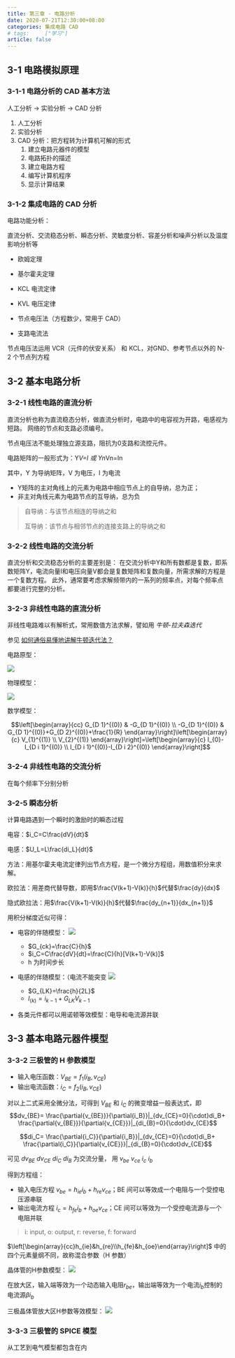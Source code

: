```yaml
---
title: 第三章 - 电路分析
date: 2020-07-21T12:30:00+08:00
categories: 集成电路 CAD
# tags:		["学习"]
article: false
---
```


## 3-1 电路模拟原理

### 3-1-1 电路分析的 CAD 基本方法

人工分析 -> 实验分析 -> CAD 分析

1. 人工分析
2. 实验分析
3. CAD 分析：把方程转为计算机可解的形式
   1. 建立电路元器件的模型
   2. 电路拓扑的描述
   3. 建立电路方程
   4. 编写计算机程序
   5. 显示计算结果

### 3-1-2 集成电路的 CAD 分析

电路功能分析：

直流分析、交流稳态分析、瞬态分析、灵敏度分析、容差分析和噪声分析以及温度影响分析等

- 欧姆定理
- 基尔霍夫定理
- KCL 电流定律
- KVL 电压定律

- 节点电压法（方程数少，常用于 CAD）
- 支路电流法

节点电压法运用 VCR（元件的伏安关系） 和 KCL，对GND、参考节点以外的 N-2 个节点列方程

## 3-2 基本电路分析

### 3-2-1 线性电路的直流分析

直流分析也称为直流稳态分析，做直流分析时，电路中的电容视为开路，电感视为短路。
网络的节点和支路必须编号。

节点电压法不能处理独立源支路，阻抗为0支路和流控元件。

电路矩阵的一般形式为：Y*V=I 或 Yn*Vn=In

其中，Y 为导纳矩阵，V 为电压，I 为电流
- Y矩阵的主对角线上的元素为电路中相应节点上的自导纳，总为正；
- 非主对角线元素为电路节点的互导纳，总为负

> 自导纳：与该节点相连的导纳之和
> 
> 互导纳：该节点与相邻节点的连接支路上的导纳之和


### 3-2-2 线性电路的交流分析

直流分析和交流稳态分析的主要差别是：
在交流分析中Y和所有数都是复数，即系数矩阵Y，电流向量I和电压向量V都会是复数矩阵和复数向量，所需求解的方程是一个复数方程。
此外，通常要考虑求解频带内的一系列的频率点，对每个频率点都要进行完整的分析。

### 3-2-3 非线性电路的直流分析

非线性电路难以有解析式，常用数值方法求解，譬如用 *牛顿-拉夫森迭代* 

参见 [如何通俗易懂地讲解牛顿迭代法？](https://www.matongxue.com/madocs/205.html)

电路原型：

![](cad-3/物理模型.png)

物理模型：

![](cad-3/电路原型.png)

数学模型：

$$\left[\begin{array}{cc}
G_{D 1}^{(0)} & -G_{D 1}^{(0)} \\
-G_{D 1}^{(0)} & G_{D 1}^{(0)}+G_{D 2}^{(0)}+\frac{1}{R}
\end{array}\right]\left[\begin{array}{c}
V_{1}^{(1)} \\
V_{2}^{(1)}
\end{array}\right]=\left[\begin{array}{c}
I_{0}-I_{D i 1}^{(0)} \\
I_{D i 1}^{(0)}-I_{D i 2}^{(0)}
\end{array}\right]$$

### 3-2-4 非线性电路的交流分析

在每个频率下分别分析

### 3-2-5 瞬态分析

计算电路遇到一个瞬时的激励时的瞬态过程

电容：$i_C=C\frac{dV}{dt}$

电感：$U_L=L\frac{di_L}{dt}$

方法：用基尔霍夫电流定律列出节点方程，是一个微分方程组，用数值积分来求解。

欧拉法：用差商代替导数，即用$\frac{V(k+1)-V(k)}{h}$代替$\frac{dy}{dx}$

隐式欧拉法：用$\frac{V(k+1)-V(k)}{h}$代替$\frac{dy_{n+1}}{dx_{n+1}}$

用积分梯度近似可得：
- 电容的伴随模型：
![](cad-3/电容伴随模型.png)

  - $G_{ck}=\frac{C}{h}$
  - $i_C=C\frac{dV}{dt}=\frac{C}{h}[V(k+1)-V(k)]$
  - h 为时间步长

- 电感的伴随模型：（电流不能突变
![](cad-3/电感伴随模型.png)
  - $G_{LK}=\frac{h}{2L}$
  - $I_{(k)}=i_{k-1}+G_{LK}V_{k-1}$

- 各类元件都可以用诺顿等效模型：电导和电流源并联

## 3-3 基本电路元器件模型

### 3-3-2 三极管的 H 参数模型

- 输入电压函数：$V_{BE}=f_1(i_B,v_{CE})$
- 输出电流函数：$i_{C}=f_2(i_B,v_{CE})$

对以上二式采用全微分法，可得到 $V_{BE}$ 和 $i_C$ 的微变增益一般表达式，即
$$dv_{BE}=
\frac{\partial{v_{BE}}}{\partial{i_B}}|_{dv_{CE}=0}{\cdot}di_B+
\frac{\partial{v_{BE}}}{\partial{v_{CE}}}|_{di_{B}=0}{\cdot}dv_{CE}$$

$$di_C=
\frac{\partial{i_C}}{\partial{i_B}}|_{dv_{CE}=0}{\cdot}di_B+
\frac{\partial{i_C}}{\partial{v_{CE}}}|_{di_{B}=0}{\cdot}dv_{CE}$$

可见 $dv_{BE}$ $dv_{CE}$ $di_C$ $di_B$ 为交流分量，
用 $v_{be}$ $v_{ce}$ $i_c$ $i_b$

得到方程组：
- 输入电压方程 $v_{be}=h_{ie}i_b+h_{re}v_{ce}$；BE 间可以等效成一个电阻与一个受控电压源串联
- 输出电流方程 $i_c=h_{fe}i_b+h_{oe}v_{ce}$；CE 间可以等效为一个受控电流源与一个电阻并联

> i: input, o: output, r: reverse, f: forward

$\left[\begin{array}{cc}h_{ie}&h_{re}\\h_{fe}&h_{oe}\end{array}\right]$
中的四个元素量纲不同，故称混合参数（H 参数）

晶体管的H参数模型：
![](cad-3/H参数模型.png)

在放大区，输入端等效为一个动态输入电阻$r_{be}$，输出端等效为一个电流$i_b$控制的电流源$\beta{i_b}$

三极晶体管放大区H参数等效模型：
![](cad-3/三极晶体管放大区H参数等效模型.png)

### 3-3-3 三极管的 SPICE 模型

从工艺到电气模型都包含在内
